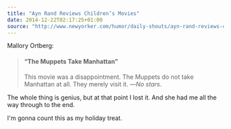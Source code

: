 ```yaml
---
title: "Ayn Rand Reviews Children’s Movies"
date: 2014-12-22T02:17:25+01:00
source: "http://www.newyorker.com/humor/daily-shouts/ayn-rand-reviews-childrens-movies"
---
```


Mallory Ortberg:

> #### “The Muppets Take Manhattan”
>
> This movie was a disappointment. The Muppets do not take Manhattan at all. They merely visit it. —*No stars*.

The whole thing is genius, but at that point I lost it. And she had me all the way through to the end.

I'm gonna count this as my holiday treat.
